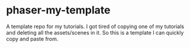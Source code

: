 # phaser-my-template
A template repo for my tutorials. I got tired of copying one of my tutorials and deleting all the assets/scenes in it. So this is a template I can quickly copy and paste from.
